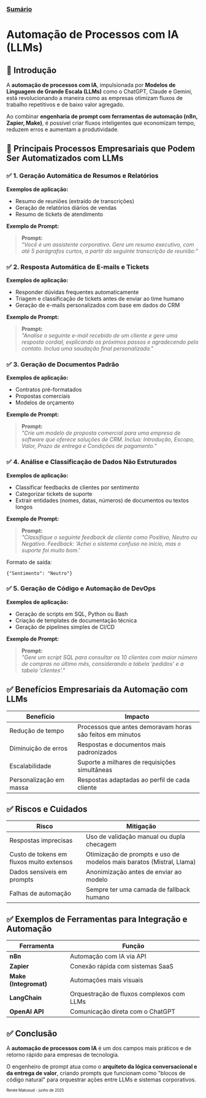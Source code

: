 ### [Sumário](<https://maksoud.github.io/Sumário>)

# Automação de Processos com IA (LLMs)


## 📌 Introdução

A **automação de processos com IA**, impulsionada por **Modelos de Linguagem de Grande Escala (LLMs)** como o ChatGPT, Claude e Gemini, está revolucionando a maneira como as empresas otimizam fluxos de trabalho repetitivos e de baixo valor agregado.

Ao combinar **engenharia de prompt com ferramentas de automação (n8n, Zapier, Make)**, é possível criar fluxos inteligentes que economizam tempo, reduzem erros e aumentam a produtividade.


## 🧱 Principais Processos Empresariais que Podem Ser Automatizados com LLMs

### ✅ 1. **Geração Automática de Resumos e Relatórios**

**Exemplos de aplicação:**

- Resumo de reuniões (extraído de transcrições)
- Geração de relatórios diários de vendas
- Resumo de tickets de atendimento

**Exemplo de Prompt:**

> **Prompt:**  
> _"Você é um assistente corporativo. Gere um resumo executivo, com até 5 parágrafos curtos, a partir da seguinte transcrição de reunião:"_


### ✅ 2. **Resposta Automática de E-mails e Tickets**

**Exemplos de aplicação:**

- Responder dúvidas frequentes automaticamente
- Triagem e classificação de tickets antes de enviar ao time humano
- Geração de e-mails personalizados com base em dados do CRM

**Exemplo de Prompt:**

> **Prompt:**  
> _"Analise o seguinte e-mail recebido de um cliente e gere uma resposta cordial, explicando os próximos passos e agradecendo pelo contato. Inclua uma saudação final personalizada."_


### ✅ 3. **Geração de Documentos Padrão**

**Exemplos de aplicação:**

- Contratos pré-formatados
- Propostas comerciais
- Modelos de orçamento

**Exemplo de Prompt:**

> **Prompt:**  
> _"Crie um modelo de proposta comercial para uma empresa de software que oferece soluções de CRM. Inclua: Introdução, Escopo, Valor, Prazo de entrega e Condições de pagamento."_


### ✅ 4. **Análise e Classificação de Dados Não Estruturados**

**Exemplos de aplicação:**

- Classificar feedbacks de clientes por sentimento
- Categorizar tickets de suporte
- Extrair entidades (nomes, datas, números) de documentos ou textos longos

**Exemplo de Prompt:**

> **Prompt:**  
> _"Classifique o seguinte feedback de cliente como Positivo, Neutro ou Negativo. Feedback: 'Achei o sistema confuso no início, mas o suporte foi muito bom.'_

Formato de saída:

```
{"Sentimento": "Neutro"}
```


### ✅ 5. **Geração de Código e Automação de DevOps**

**Exemplos de aplicação:**

- Geração de scripts em SQL, Python ou Bash
- Criação de templates de documentação técnica
- Geração de pipelines simples de CI/CD

**Exemplo de Prompt:**

> **Prompt:**  
> _"Gere um script SQL para consultar os 10 clientes com maior número de compras no último mês, considerando a tabela 'pedidos' e a tabela 'clientes'."_


## ✅ Benefícios Empresariais da Automação com LLMs

| Benefício               | Impacto                                                   |
| ----------------------- | --------------------------------------------------------- |
| Redução de tempo        | Processos que antes demoravam horas são feitos em minutos |
| Diminuição de erros     | Respostas e documentos mais padronizados                  |
| Escalabilidade          | Suporte a milhares de requisições simultâneas             |
| Personalização em massa | Respostas adaptadas ao perfil de cada cliente             |


## ✅ Riscos e Cuidados

|Risco|Mitigação|
|---|---|
|Respostas imprecisas|Uso de validação manual ou dupla checagem|
|Custo de tokens em fluxos muito extensos|Otimização de prompts e uso de modelos mais baratos (Mistral, Llama)|
|Dados sensíveis em prompts|Anonimização antes de enviar ao modelo|
|Falhas de automação|Sempre ter uma camada de fallback humano|


## ✅ Exemplos de Ferramentas para Integração e Automação

|Ferramenta|Função|
|---|---|
|**n8n**|Automação com IA via API|
|**Zapier**|Conexão rápida com sistemas SaaS|
|**Make (Integromat)**|Automações mais visuais|
|**LangChain**|Orquestração de fluxos complexos com LLMs|
|**OpenAI API**|Comunicação direta com o ChatGPT|


## ✅ Conclusão

A **automação de processos com IA** é um dos campos mais práticos e de retorno rápido para empresas de tecnologia.

O engenheiro de prompt atua como o **arquiteto da lógica conversacional e da entrega de valor**, criando prompts que funcionam como "blocos de código natural" para orquestrar ações entre LLMs e sistemas corporativos.



<sup><sub>
Renée Maksoud - junho de 2025
</sub></sup>